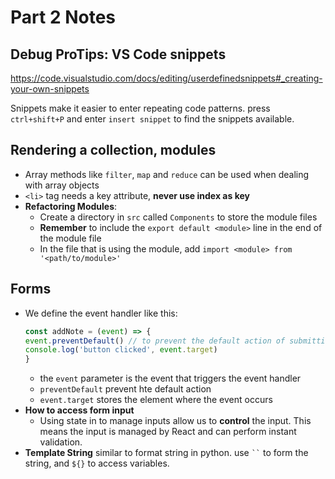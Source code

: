 # Part 2 Notes

## Debug ProTips: VS Code snippets
https://code.visualstudio.com/docs/editing/userdefinedsnippets#_creating-your-own-snippets

Snippets make it easier to enter repeating code patterns. press `ctrl+shift+P` and enter `insert snippet` to find the snippets available. 

## Rendering a collection, modules
* Array methods like `filter`, `map` and `reduce` can be used when dealing with array objects
* `<li>` tag needs a key attribute, **never use index as key**
* **Refactoring Modules**:
    * Create a directory in `src` called `Components` to store the module files
    * **Remember** to include the `export default <module>` line in the end of the module file
    * In the file that is using the module, add `import <module> from '<path/to/module>'`
## Forms
* We define the event handler like this:
    ```javascript
    const addNote = (event) => {
    event.preventDefault() // to prevent the default action of submitting the form.
    console.log('button clicked', event.target)
    }
    ```
    * the `event` parameter is the event that triggers the event handler
    * `preventDefault` prevent hte default action
    * `event.target` stores the element where the event occurs
* **How to access form input**
    * Using state in to manage inputs allow us to **control** the input. This means the input is managed by React and can perform instant validation.
* **Template String**
    similar to format string in python. use ` `` ` to form the string, and `${}` to access variables.
